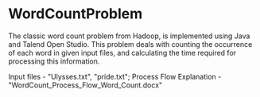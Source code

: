 # WordCountProblem
The classic word count problem from Hadoop, is implemented using Java and Talend Open Studio. This problem deals with counting the occurrence of each word in given input files, and calculating the time required for processing this information. 

Input files - "Ulysses.txt", "pride.txt"; 
Process Flow Explanation - "WordCount_Process_Flow_Word_Count.docx"
